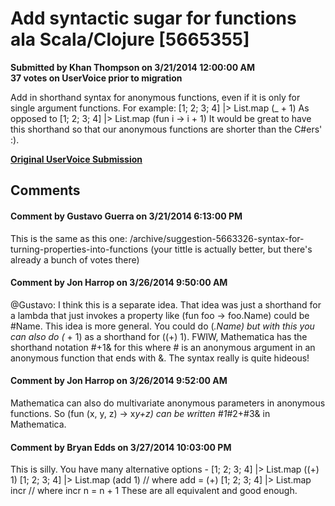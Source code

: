 # Add syntactic sugar for functions ala Scala/Clojure [5665355] #

**Submitted by Khan Thompson on 3/21/2014 12:00:00 AM**  
**37 votes on UserVoice prior to migration**  

Add in shorthand syntax for anonymous functions, even if it is only for single argument functions.
For example:
[1; 2; 3; 4] |> List.map (_ + 1)
As opposed to
[1; 2; 3; 4] |> List.map (fun i -> i + 1)
It would be great to have this shorthand so that our anonymous functions are shorter than the C#ers' :).



**[Original UserVoice Submission](https://fslang.uservoice.com/forums/245727-f-language/suggestions/5665355)**


## Comments ##


#### Comment by Gustavo Guerra on 3/21/2014 6:13:00 PM ####
This is the same as this one: /archive/suggestion-5663326-syntax-for-turning-properties-into-functions
(your tittle is actually better, but there's already a bunch of votes there)


#### Comment by Jon Harrop on 3/26/2014 9:50:00 AM ####
@Gustavo: I think this is a separate idea. That idea was just a shorthand for a lambda that just invokes a property like (fun foo -> foo.Name) could be #Name. This idea is more general. You could do (_.Name) but with this you can also do (_ + 1) as a shorthand for ((+) 1).
FWIW, Mathematica has the shorthand notation #+1& for this where # is an anonymous argument in an anonymous function that ends with &. The syntax really is quite hideous!


#### Comment by Jon Harrop on 3/26/2014 9:52:00 AM ####
Mathematica can also do multivariate anonymous parameters in anonymous functions. So (fun (x, y, z) -> x*y+z) can be written #1*#2+#3& in Mathematica.


#### Comment by Bryan Edds on 3/27/2014 10:03:00 PM ####
This is silly. You have many alternative options -
[1; 2; 3; 4] |> List.map ((+) 1)
[1; 2; 3; 4] |> List.map (add 1) // where add = (+)
[1; 2; 3; 4] |> List.map incr // where incr n = n + 1
These are all equivalent and good enough.

